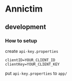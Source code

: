 # Annictim

## development
### How to setup
create `api-key.properties`

```
clientID=YOUR_CLIENT_ID
clientKey=YOUR_CLIENT_KEY
```

put `api-key.properties` to `app/`